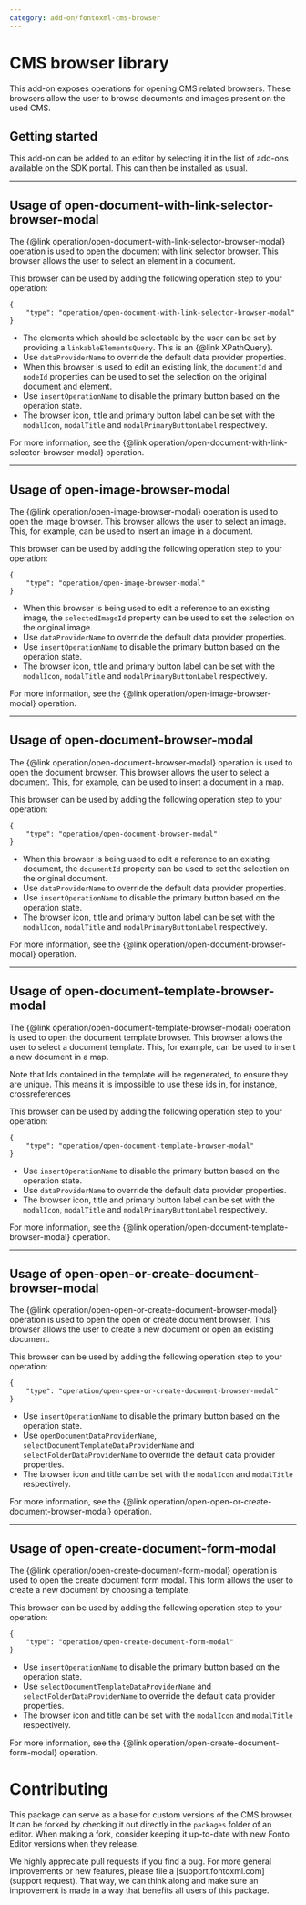```yaml
---
category: add-on/fontoxml-cms-browser
---
```


# CMS browser library

This add-on exposes operations for opening CMS related browsers. These browsers allow the user to browse documents and images present on the used CMS.

## Getting started

This add-on can be added to an editor by selecting it in the list of add-ons available on the SDK portal. This can then be installed as usual.

---

## Usage of open-document-with-link-selector-browser-modal

The {@link operation/open-document-with-link-selector-browser-modal} operation is used to open the document with link selector browser. This browser allows the user to select an element in a document.

This browser can be used by adding the following operation step to your operation:

```
{
    "type": "operation/open-document-with-link-selector-browser-modal"
}
```

-   The elements which should be selectable by the user can be set by providing a `linkableElementsQuery`. This is an {@link XPathQuery}.
-   Use `dataProviderName` to override the default data provider properties.
-   When this browser is used to edit an existing link, the `documentId` and `nodeId` properties can be used to set the selection on the original document and element.
-   Use `insertOperationName` to disable the primary button based on the operation state.
-   The browser icon, title and primary button label can be set with the `modalIcon`, `modalTitle` and `modalPrimaryButtonLabel` respectively.

For more information, see the {@link operation/open-document-with-link-selector-browser-modal} operation.

---

## Usage of open-image-browser-modal

The {@link operation/open-image-browser-modal} operation is used to open the image browser. This browser allows the user to select an image. This, for example, can be used to insert an image in a document.

This browser can be used by adding the following operation step to your operation:

```
{
    "type": "operation/open-image-browser-modal"
}
```

-   When this browser is being used to edit a reference to an existing image, the `selectedImageId` property can be used to set the selection on the original image.
-   Use `dataProviderName` to override the default data provider properties.
-   Use `insertOperationName` to disable the primary button based on the operation state.
-   The browser icon, title and primary button label can be set with the `modalIcon`, `modalTitle` and `modalPrimaryButtonLabel` respectively.

For more information, see the {@link operation/open-image-browser-modal} operation.

---

## Usage of open-document-browser-modal

The {@link operation/open-document-browser-modal} operation is used to open the document browser. This browser allows the user to select a document. This, for example, can be used to insert a document in a map.

This browser can be used by adding the following operation step to your operation:

```
{
    "type": "operation/open-document-browser-modal"
}
```

-   When this browser is being used to edit a reference to an existing document, the `documentId` property can be used to set the selection on the original document.
-   Use `dataProviderName` to override the default data provider properties.
-   Use `insertOperationName` to disable the primary button based on the operation state.
-   The browser icon, title and primary button label can be set with the `modalIcon`, `modalTitle` and `modalPrimaryButtonLabel` respectively.

For more information, see the {@link operation/open-document-browser-modal} operation.

---

## Usage of open-document-template-browser-modal

The {@link operation/open-document-template-browser-modal} operation is used to open the document
template browser. This browser allows the user to select a document template. This, for example, can
be used to insert a new document in a map.

Note that Ids contained in the template will be regenerated, to ensure they are unique. This means
it is impossible to use these ids in, for instance, crossreferences

This browser can be used by adding the following operation step to your operation:

```
{
    "type": "operation/open-document-template-browser-modal"
}
```

-   Use `insertOperationName` to disable the primary button based on the operation state.
-   Use `dataProviderName` to override the default data provider properties.
-   The browser icon, title and primary button label can be set with the `modalIcon`, `modalTitle` and `modalPrimaryButtonLabel` respectively.

For more information, see the {@link operation/open-document-template-browser-modal} operation.

---

## Usage of open-open-or-create-document-browser-modal

The {@link operation/open-open-or-create-document-browser-modal} operation is used to open the open or create document browser. This browser allows the user to create a new document or open an existing document.

This browser can be used by adding the following operation step to your operation:

```
{
    "type": "operation/open-open-or-create-document-browser-modal"
}
```

-   Use `insertOperationName` to disable the primary button based on the operation state.
-   Use `openDocumentDataProviderName`, `selectDocumentTemplateDataProviderName` and `selectFolderDataProviderName` to override the default data provider properties.
-   The browser icon and title can be set with the `modalIcon` and `modalTitle` respectively.

For more information, see the {@link operation/open-open-or-create-document-browser-modal} operation.

---

## Usage of open-create-document-form-modal

The {@link operation/open-create-document-form-modal} operation is used to open the create document form modal. This form allows the user to create a new document by choosing a template.

This browser can be used by adding the following operation step to your operation:

```
{
    "type": "operation/open-create-document-form-modal"
}
```

-   Use `insertOperationName` to disable the primary button based on the operation state.
-   Use `selectDocumentTemplateDataProviderName` and `selectFolderDataProviderName` to override the default data provider properties.
-   The browser icon and title can be set with the `modalIcon` and `modalTitle` respectively.

For more information, see the {@link operation/open-create-document-form-modal} operation.

# Contributing

This package can serve as a base for custom versions of the CMS browser. It can be forked by
checking it out directly in the `packages` folder of an editor. When making a fork, consider keeping
it up-to-date with new Fonto Editor versions when they release.

We highly appreciate pull requests if you find a bug. For more general improvements or new features,
please file a [support.fontoxml.com](support request). That way, we can think along and make sure an
improvement is made in a way that benefits all users of this package.
